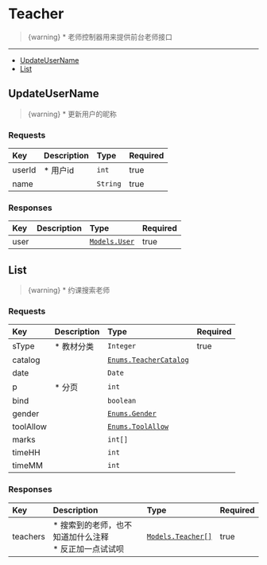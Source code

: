 # Teacher

> {warning} * 老师控制器用来提供前台老师接口


---

  - [UpdateUserName](#UpdateUserName)
  - [List](#List)

<a name="UpdateUserName"></a>
## UpdateUserName

> {warning} * 更新用户的昵称

### Requests
|Key|Description|Type|Required|
|:-|:-|:-|:-|
|userId |* 用户id|`int`|true|
|name | |`String`|true|

### Responses
|Key|Description|Type|Required|
|:-|:-|:-|:-|
|user | |[`Models.User`](/docs/{{version}}/generated/models#User)|true|

<a name="List"></a>
## List

> {warning} * 约课搜索老师

### Requests
|Key|Description|Type|Required|
|:-|:-|:-|:-|
|sType |* 教材分类|`Integer`|true|
|catalog | |[`Enums.TeacherCatalog`](/docs/{{version}}/generated/enums#TeacherCatalog)| |
|date | |`Date`| |
|p |* 分页|`int`| |
|bind | |`boolean`| |
|gender | |[`Enums.Gender`](/docs/{{version}}/generated/enums#Gender)| |
|toolAllow | |[`Enums.ToolAllow`](/docs/{{version}}/generated/enums#ToolAllow)| |
|marks | |`int[]`| |
|timeHH | |`int`| |
|timeMM | |`int`| |

### Responses
|Key|Description|Type|Required|
|:-|:-|:-|:-|
|teachers |* 搜索到的老师，也不知道加什么注释<br>* 反正加一点试试呗|[`Models.Teacher[]`](/docs/{{version}}/generated/models#Teacher)|true|


